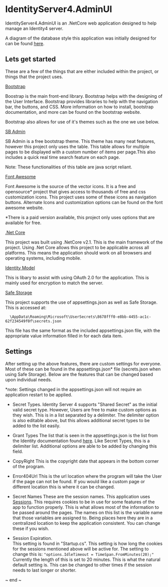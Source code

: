 # IdentityServer4.AdminUI

IdentityServer4.AdminUI is an .NetCore web application designed to help manage an Identity4 server.

A diagram of the database style this application was initially designed for can be found [here](https://id4withclients.readthedocs.io/en/latest/id4/ID4Database/DatabaseDiagramID4.html#client-app-related-tables).

  
  

## Lets get started

These are a few of the things that are either included within the project, or things that the project uses.

  

[Bootstrap](https://getbootstrap.com/)

Boostrap is the main front-end library. Bootstrap helps with the designing of the User Interface. Bootstrap provides libraries to help with the navigation bar, the buttons, and CSS. More information on how to install, bootstrap documentation, and more can be found on the bootstrap website.

Bootstrap also allows for use of it's themes such as the one we use below.

  

[SB Admin](https://startbootstrap.com/templates/sb-admin/)

SB Admin is a free bootstrap theme. This theme has many neat features, however this project only uses the table. This table allows for multiple pages to be displayed with a custom number of items per page.This also includes a quick real time search feature on each page.

Note: These functionalities of this table are java script reliant.

  

[Font Awesome](https://fontawesome.com/)

Font Awesome is the source of the vector icons. It is a free and opensource* project that gives access to thousands of free and css customization icons. This project uses some of these icons as navigation buttons. Alternate Icons and customization options can be found on the font awesome website.

  

*There is a paid version available, this project only uses options that are available for free.

  

[.Net Core](https://dotnet.microsoft.com/download)

This project was built using .NetCore v2.1. This is the main framework of the project. Using .Net Core allows this project to be applicable across all platforms. This means the application should work on all browsers and operating systems, including mobile.

  

  

[Identity Model](https://github.com/IdentityModel/IdentityModel)

This is libary to assist with using OAuth 2.0 for the application. This is mainly used for encryption to match the server.

  

[Safe Storage](https://docs.microsoft.com/en-us/aspnet/core/security/app-secrets?view=aspnetcore-2.1&tabs=windows)

This project supports the use of appsettings.json as well as Safe Storage. This is accessed at:

      \AppData\Roaming\Microsoft\UserSecrets\8678fff0-e8bb-4455-ac1c-62f234549f0f\secrets.json


This file has the same format as the included appsettings.json file, with the appropriate value information filled in for each data item.



## Settings
After setting up the above features, there are custom settings for everyone. Most of these can be found in the appsettings.json* file (secrets.json when using Safe Storage). Below are the features that can be changed based upon individual needs. 

*note: Settings changed in the appsettings.json will not require an application restart to be applied. 

* Secret Types. 
	Identity Server 4 supports "Shared Secret" as the initial valid secret type. However, Users are free to make custom options as they wish. This is in a list separated by a delimiter. The delimiter option is also editable above, but this allows additional secret types to be added to the list easily. 
	
* Grant Types
	 The list that is seen in the appsettings.json is the list from the Identity documentation found [here]([http://docs.identityserver.io/en/latest/topics/grant_types.html](http://docs.identityserver.io/en/latest/topics/grant_types.html)). Like Secret Types, this is a delimiter list. Additional options are able to be added by changing this field. 
	 
* CopyRight
This is the copyright date that appears in the bottom corner of the program.

* Error404Url
This is the url location where the program will take the User if the page can not be found. If you would like a custom page or different location this is where it can be changed. 

* Secret Names
These are the session names. This application uses [Sessions]([https://docs.microsoft.com/en-us/aspnet/core/fundamentals/app-state?view=aspnetcore-2.1](https://docs.microsoft.com/en-us/aspnet/core/fundamentals/app-state?view=aspnetcore-2.1)). This requires cookies to be in use for some features of the app to function properly. This is what allows most of the information to be passed around the pages. The names on this list is the variable name that those variables are assigned to. Being places here they are in a centralized location to keep the application consistent. You can change these if you wish. 

* Session Expiration.  
This setting is found in "Startup.cs". This setting is how long the cookies for the sessions mentioned above will be active for. The setting to change this is:
 `"options.IdleTimeout = TimeSpan.FromMinutes(20);" ` 
 Currently the length of this is set to 20 minutes. This is what the natural default setting is. This can be changed to other times if the session needs to last longer or shorter. 
 
 
  

~ end ~
